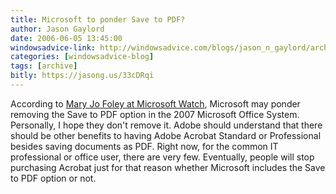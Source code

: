 ```yaml
---
title: Microsoft to ponder Save to PDF?
author: Jason Gaylord
date: 2006-06-05 13:45:00
windowsadvice-link: http://windowsadvice.com/blogs/jason_n_gaylord/archive/2006/06/05/Office-2007-Save-To-PDF-Might-Be-Removed.aspx
categories: [windowsadvice-blog]
tags: [archive]
bitly: https://jasong.us/33cDRqi
---
```


According to [Mary Jo Foley at Microsoft Watch](http://www.microsoft-watch.com/article2/0,2180,1971047,00.asp), Microsoft may ponder removing the Save to PDF option in the 2007 Microsoft Office System. Personally, I hope they don't remove it. Adobe should understand that there should be other benefits to having Adobe Acrobat Standard or Professional besides saving documents as PDF. Right now, for the common IT professional or office user, there are very few. Eventually, people will stop purchasing Acrobat just for that reason whether Microsoft includes the Save to PDF option or not.